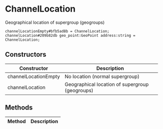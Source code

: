 # ChannelLocation
Geographical location of supergroup (geogroups)

```
channelLocationEmpty#bfb5ad8b = ChannelLocation;
channelLocation#209b82db geo_point:GeoPoint address:string = ChannelLocation;
```

## Constructors
| Constructor | Description |
| ---- | ----------- |
| channelLocationEmpty | No location (normal supergroup) |
| channelLocation | Geographical location of supergroup (geogroups) |


## Methods
| Method | Description |
| ---- | ----------- |


